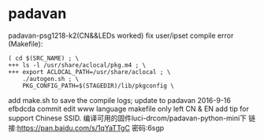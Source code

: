 # padavan
padavan-psg1218-k2(CN&&LEDs worked)
fix user/ipset compile error (Makefile):

    ( cd $(SRC_NAME) ; \
    +++	ls -l /usr/share/aclocal/pkg.m4 ; \
    +++	export ACLOCAL_PATH=/usr/share/aclocal ; \
	    ./autogen.sh ; \
	    PKG_CONFIG_PATH=$(STAGEDIR)/lib/pkgconfig \

add make.sh to save the compile logs;
update to padavan 2016-9-16 efbdcda commit
edit www language makefile only left CN & EN
add tip for support Chinese SSID.
编译可用的固件luci-drcom/padavan-python-mini下
链接:https://pan.baidu.com/s/1qYaTTgC 密码:6sgp